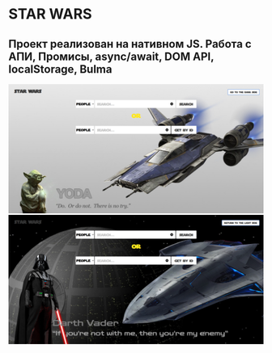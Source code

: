 
# STAR WARS

## Проект реализован на нативном JS. Работа с АПИ, Промисы, async/await, DOM API, localStorage, Bulma

![](readme-assets/light.png)
![](readme-assets/dark.png)